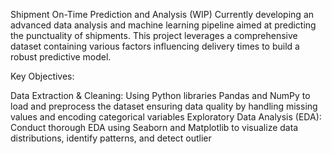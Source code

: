 Shipment On-Time Prediction and Analysis (WIP)
Currently developing an advanced data analysis and machine learning pipeline aimed at predicting the punctuality of shipments. 
This project leverages a comprehensive dataset containing various factors influencing delivery times to build a robust predictive model.

Key Objectives:

Data Extraction & Cleaning: Using Python libraries  Pandas and NumPy to load and preprocess the dataset ensuring data quality by handling missing values and encoding categorical variables
Exploratory Data Analysis (EDA): Conduct thorough EDA using Seaborn and Matplotlib to visualize data distributions, identify patterns, and detect outlier
